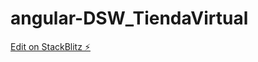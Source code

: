 # angular-DSW_TiendaVirtual

[Edit on StackBlitz ⚡️](https://stackblitz.com/edit/angular-lllllllll-imvmhh)